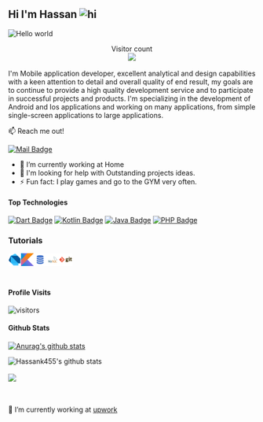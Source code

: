 ## Hi I'm Hassan <img src="https://user-images.githubusercontent.com/1303154/88677602-1635ba80-d120-11ea-84d8-d263ba5fc3c0.gif" width="28px" alt="hi">

<img src="https://raw.githubusercontent.com/sagar-viradiya/sagar-viradiya/master/resources/banner.png" alt="Hello world">

<p align="center"> 
  Visitor count<br>
  <img src="https://profile-counter.glitch.me/Hassank455/count.svg" />
</p>

I'm Mobile application developer, excellent analytical and design capabilities with a keen attention to detail and overall quality of end result, my goals are to continue to provide a high quality development service and to participate in successful projects and products. I'm specializing in the development of Android and Ios applications and working on many applications, from simple single-screen applications to large applications.

:mailbox: Reach me out!

[![Mail Badge](https://img.shields.io/badge/-@k.almosaudder-e84393?style=flat&labelColor=e84393&logo=instagram&logoColor=white)](https://www.instagram.com/k.almosaudder/)

<!-- TODO: Add last video link -->

- 🔭 I’m currently working at Home
- 🤔 I'm looking for help with Outstanding projects ideas.
- ⚡ Fun fact: I play games and go to the GYM very often.

#### Top Technologies

<!-- TODO: Make technologies links takes you to repositories -->

[![Dart Badge](https://img.shields.io/badge/-Dart-61DBFB?style=for-the-badge&labelColor=black&logo=dart&logoColor=61DBFB)](#) [![Kotlin Badge](https://img.shields.io/badge/-Kotlin-F0DB4F?style=for-the-badge&labelColor=black&logo=kotlin&logoColor=F0DB4F)](#) [![Java Badge](https://img.shields.io/badge/-Java-007acc?style=for-the-badge&labelColor=black&logo=java&logoColor=007acc)](#) [![PHP Badge](https://img.shields.io/badge/-PHP-3C873A?style=for-the-badge&labelColor=black&logo=PHP&logoColor=3C873A)](#) 

### Tutorials

[<img align="left" alt="Dart" width="26px" src="https://raw.githubusercontent.com/github/explore/80688e429a7d4ef2fca1e82350fe8e3517d3494d/topics/dart/dart.png" />][reactplaylist]

[<img align="left" alt="Kotlin" width="26px" src="https://raw.githubusercontent.com/github/explore/80688e429a7d4ef2fca1e82350fe8e3517d3494d/topics/kotlin/kotlin.png" />][htmltutorial]


<img align="left" alt="SQL" width="26px" src="https://raw.githubusercontent.com/github/explore/80688e429a7d4ef2fca1e82350fe8e3517d3494d/topics/sql/sql.png" />

<img align="left" alt="MySQL" width="26px" src="https://raw.githubusercontent.com/github/explore/80688e429a7d4ef2fca1e82350fe8e3517d3494d/topics/mysql/mysql.png" />

<img align="left" alt="Git" width="26px" src="https://raw.githubusercontent.com/github/explore/80688e429a7d4ef2fca1e82350fe8e3517d3494d/topics/git/git.png" />


<br />
<br /><br />



#### Profile Visits 

![visitors](https://visitor-badge.glitch.me/badge?page_id=Hassank455.Hassank455)



#### Github Stats

<a href="https://github.com/Hassank455/github-readme-stats">
  <img align="center" src="https://github-readme-stats.vercel.app/api?username=Hassank455&show_icons=true&include_all_commits=true&theme=material-palenight" alt="Anurag's github stats" />
</a>

![Hassank455's github stats](https://github-readme-stats.vercel.app/api?username=Hassank455&count_private=true&theme=tokyonight&hide=contribs,prs)

<a href="https://github.com/Hassank455/github-readme-stats">
  <!-- Change the `github-readme-stats.anuraghazra1.vercel.app` to `github-readme-stats.vercel.app`  -->
  <img align="center" src="https://github-readme-stats.vercel.app/api/top-langs/?username=Hassank455&layout=compact&theme=material-palenight" />
</a>

</details>


[reactplaylist]: https://dart.dev/
[vscodetutorial]: https://www.youtube.com/watch?v=Bkie2ai8qeE&t=8s
[htmltutorial]: https://kotlinlang.org/

<br /><br />
🔭 I’m currently working at [upwork](https://www.upwork.com/freelancers/~01919b300aed527144)



